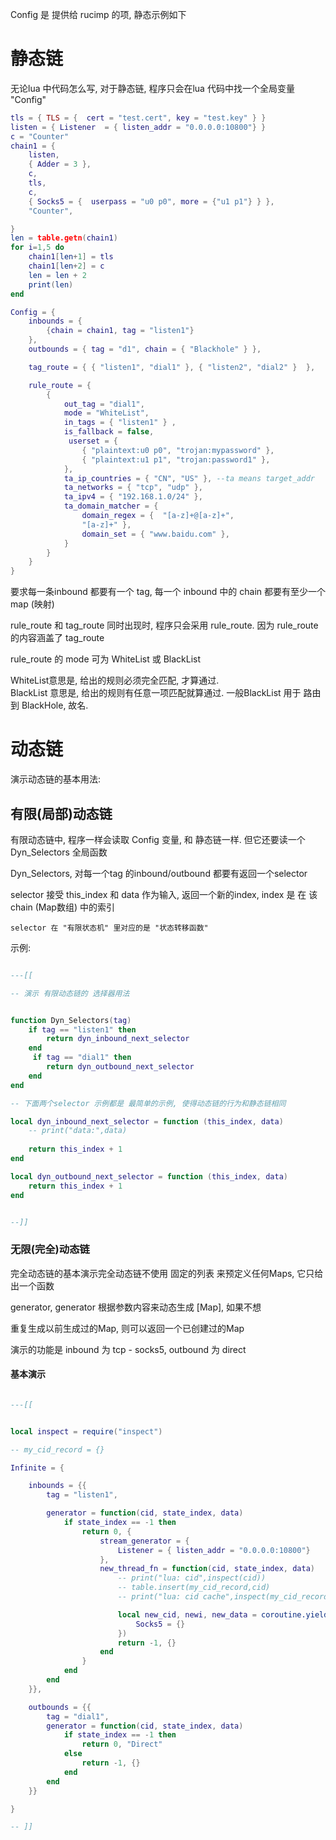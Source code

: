 
Config 是 提供给 rucimp 的项, 静态示例如下

# 静态链

无论lua 中代码怎么写, 对于静态链, 程序只会在lua 代码中找一个全局变量 "Config"

```lua
tls = { TLS = {  cert = "test.cert", key = "test.key" } }
listen = { Listener  = { listen_addr = "0.0.0.0:10800"} }
c = "Counter"
chain1 = {
    listen,
    { Adder = 3 },
    c,
    tls,
    c,
    { Socks5 = {  userpass = "u0 p0", more = {"u1 p1"} } },
    "Counter",

}
len = table.getn(chain1)
for i=1,5 do 
    chain1[len+1] = tls
    chain1[len+2] = c 
    len = len + 2
    print(len)
end

Config = {
    inbounds = {
        {chain = chain1, tag = "listen1"}
    },
    outbounds = { tag = "d1", chain = { "Blackhole" } },

    tag_route = { { "listen1", "dial1" }, { "listen2", "dial2" }  },

    rule_route = { 
        { 
            out_tag = "dial1", 
            mode = "WhiteList",
            in_tags = { "listen1" } ,
            is_fallback = false,
             userset = {
                { "plaintext:u0 p0", "trojan:mypassword" },
                { "plaintext:u1 p1", "trojan:password1" },
            },
            ta_ip_countries = { "CN", "US" }, --ta means target_addr
            ta_networks = { "tcp", "udp" },
            ta_ipv4 = { "192.168.1.0/24" },
            ta_domain_matcher = {
                domain_regex = {  "[a-z]+@[a-z]+",
                "[a-z]+" },
                domain_set = { "www.baidu.com" },
            }
        } 
    }
}
```

要求每一条inbound 都要有一个 tag, 每一个 inbound 中的 chain 都要有至少一个 map (映射)

rule_route 和 tag_route 同时出现时, 程序只会采用 rule_route. 因为 rule_route 的内容涵盖了 tag_route 

rule_route 的 mode 可为 WhiteList 或 BlackList

WhiteList意思是, 给出的规则必须完全匹配, 才算通过.  
BlackList 意思是, 给出的规则有任意一项匹配就算通过.
一般BlackList 用于 路由到 BlackHole, 故名. 

# 动态链

演示动态链的基本用法: 

## 有限(局部)动态链

有限动态链中, 程序一样会读取 Config 变量, 和 静态链一样. 但它还要读一个 Dyn_Selectors 全局函数

Dyn_Selectors, 对每一个tag 的inbound/outbound 都要有返回一个selector

selector 接受 this_index 和 data 作为输入, 返回一个新的index, index 是 在 该chain (Map数组) 中的索引

    selector 在 "有限状态机" 里对应的是 "状态转移函数"


示例: 

```lua

---[[

-- 演示 有限动态链的 选择器用法


function Dyn_Selectors(tag)
    if tag == "listen1" then 
        return dyn_inbound_next_selector
    end
     if tag == "dial1" then 
        return dyn_outbound_next_selector
    end
end

-- 下面两个selector 示例都是 最简单的示例, 使得动态链的行为和静态链相同

local dyn_inbound_next_selector = function (this_index, data)
    -- print("data:",data)
   
    return this_index + 1
end

local dyn_outbound_next_selector = function (this_index, data)
    return this_index + 1
end


--]]
```

### 无限(完全)动态链

完全动态链的基本演示完全动态链不使用 固定的列表 来预定义任何Maps, 它只给出一个函数

generator, generator 根据参数内容来动态生成 [Map], 如果不想

重复生成以前生成过的Map, 则可以返回一个已创建过的Map 

演示的功能是 inbound 为 tcp - socks5, outbound 为 direct

#### 基本演示

```lua

---[[


local inspect = require("inspect")

-- my_cid_record = {}

Infinite = {

    inbounds = {{
        tag = "listen1",

        generator = function(cid, state_index, data)
            if state_index == -1 then
                return 0, {
                    stream_generator = {
                        Listener = { listen_addr = "0.0.0.0:10800"}
                    },
                    new_thread_fn = function(cid, state_index, data)
                        -- print("lua: cid",inspect(cid))
                        -- table.insert(my_cid_record,cid)
                        -- print("lua: cid cache",inspect(my_cid_record))

                        local new_cid, newi, new_data = coroutine.yield(1, {
                            Socks5 = {}
                        })
                        return -1, {}
                    end
                }
            end
        end
    }},

    outbounds = {{
        tag = "dial1",
        generator = function(cid, state_index, data)
            if state_index == -1 then
                return 0, "Direct"
            else
                return -1, {}
            end
        end
    }}

}

-- ]]

```